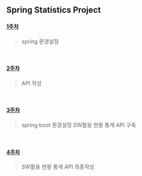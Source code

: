 ## Spring Statistics Project

#### [1주차](https://github.com/yyy96/SpringComento/tree/main/settingweb)
> spring 환경설정
</br>


#### [2주차](https://github.com/yyy96/SpringComento/tree/main/API)
> API 작성
</br> 


#### [3주차](https://github.com/yyy96/SpringComento/tree/main/settingweb_boot)
> spring boot 환경설정
> SW활용 현황 통계 API 구축
</br>


#### [4주차](https://github.com/yyy96/SpringComento/tree/main/API)
> SW활용 현황 통계 API 최종작성
</br>
